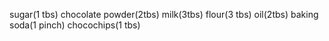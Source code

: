 sugar(1 tbs)
chocolate powder(2tbs)
milk(3tbs)
flour(3 tbs)
oil(2tbs)
baking soda(1 pinch)
chocochips(1 tbs)
